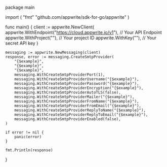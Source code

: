 package main

import (
    "fmt"
	"github.com/appwrite/sdk-for-go/appwrite"
)

func main() {
	client := appwrite.NewClient(
        appwrite.WithEndpoint("https://cloud.appwrite.io/v1"), // Your API Endpoint
        appwrite.WithProject(""), // Your project ID
        appwrite.WithKey(""), // Your secret API key
    )

    messaging := appwrite.NewMessaging(client)
    response, error := messaging.CreateSmtpProvider(
        "{$example}",
        "{$example}",
        "{$example}",
        messaging.WithCreateSmtpProviderPort(1),
        messaging.WithCreateSmtpProviderUsername("{$example}"),
        messaging.WithCreateSmtpProviderPassword("{$example}"),
        messaging.WithCreateSmtpProviderEncryption("{$example}"),
        messaging.WithCreateSmtpProviderAutoTLS(false),
        messaging.WithCreateSmtpProviderMailer("{$example}"),
        messaging.WithCreateSmtpProviderFromName("{$example}"),
        messaging.WithCreateSmtpProviderFromEmail("{$example}"),
        messaging.WithCreateSmtpProviderReplyToName("{$example}"),
        messaging.WithCreateSmtpProviderReplyToEmail("{$example}"),
        messaging.WithCreateSmtpProviderEnabled(false),
    )

    if error != nil {
        panic(error)
    }

    fmt.Println(response)
}
